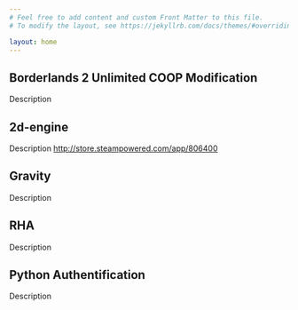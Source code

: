 ```yaml
---
# Feel free to add content and custom Front Matter to this file.
# To modify the layout, see https://jekyllrb.com/docs/themes/#overriding-theme-defaults

layout: home
---
```


## Borderlands 2 Unlimited COOP Modification
Description

## 2d-engine
Description
http://store.steampowered.com/app/806400

## Gravity
Description

## RHA
Description

## Python Authentification
Description
